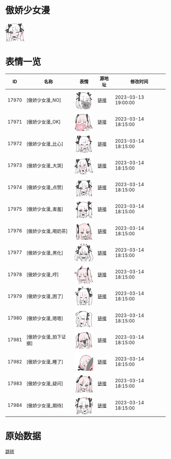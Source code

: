 # 傲娇少女漫

<img src="./cover.png" height="60" alt="cover" />

# 表情一览

|ID|名称|表情|源地址|修改时间|
|----|----|----|----|----|
|17970|[傲娇少女漫_NO]|<img src="./pic/017970_%5B傲娇少女漫_NO%5D.png" height="60" alt="NO"/>|[链接](https://i0.hdslb.com/bfs/garb/00c0fed85dad2233a6f9919164fc5fc18fc8f97b.png)|2023-03-13 19:00:00|
|17971|[傲娇少女漫_OK]|<img src="./pic/017971_%5B傲娇少女漫_OK%5D.png" height="60" alt="OK"/>|[链接](https://i0.hdslb.com/bfs/garb/2cbd079415ffd6a30e4c0b6db0af4addafcfe9af.png)|2023-03-14 18:15:00|
|17972|[傲娇少女漫_比心]|<img src="./pic/017972_%5B傲娇少女漫_比心%5D.png" height="60" alt="比心"/>|[链接](https://i0.hdslb.com/bfs/garb/7e3c8ed276e84702d4ced866f91b6e248d04947a.png)|2023-03-14 18:15:00|
|17973|[傲娇少女漫_大哭]|<img src="./pic/017973_%5B傲娇少女漫_大哭%5D.png" height="60" alt="大哭"/>|[链接](https://i0.hdslb.com/bfs/garb/c031b4f981ba3ed0358f5f437c8ce8702f86cad8.png)|2023-03-14 18:15:00|
|17974|[傲娇少女漫_点赞]|<img src="./pic/017974_%5B傲娇少女漫_点赞%5D.png" height="60" alt="点赞"/>|[链接](https://i0.hdslb.com/bfs/garb/3857d5067ef196a2d19d969fe10ae0dec3d2c155.png)|2023-03-14 18:15:00|
|17975|[傲娇少女漫_害羞]|<img src="./pic/017975_%5B傲娇少女漫_害羞%5D.png" height="60" alt="害羞"/>|[链接](https://i0.hdslb.com/bfs/garb/78f1111b71efc9a67b330585be5d46c340a61252.png)|2023-03-14 18:15:00|
|17976|[傲娇少女漫_喝奶茶]|<img src="./pic/017976_%5B傲娇少女漫_喝奶茶%5D.png" height="60" alt="喝奶茶"/>|[链接](https://i0.hdslb.com/bfs/garb/a7a43f6d38e0285334b7530f625407fd46aa3907.png)|2023-03-14 18:15:00|
|17977|[傲娇少女漫_黑化]|<img src="./pic/017977_%5B傲娇少女漫_黑化%5D.png" height="60" alt="黑化"/>|[链接](https://i0.hdslb.com/bfs/garb/d2287bf30a970e233ef2ab4b77054d4866168100.png)|2023-03-14 18:15:00|
|17978|[傲娇少女漫_哼]|<img src="./pic/017978_%5B傲娇少女漫_哼%5D.png" height="60" alt="哼"/>|[链接](https://i0.hdslb.com/bfs/garb/dff2b24e176ddebc2a04bd84da2aebb6bc00428d.png)|2023-03-14 18:15:00|
|17979|[傲娇少女漫_困了]|<img src="./pic/017979_%5B傲娇少女漫_困了%5D.png" height="60" alt="困了"/>|[链接](https://i0.hdslb.com/bfs/garb/50e4551ec55b6deb80f529ba057667e3bc299fb5.png)|2023-03-14 18:15:00|
|17980|[傲娇少女漫_嗯嗯]|<img src="./pic/017980_%5B傲娇少女漫_嗯嗯%5D.png" height="60" alt="嗯嗯"/>|[链接](https://i0.hdslb.com/bfs/garb/4648f47d0d98497b538e782090ed64edf1bda020.png)|2023-03-14 18:15:00|
|17981|[傲娇少女漫_拍下证据]|<img src="./pic/017981_%5B傲娇少女漫_拍下证据%5D.png" height="60" alt="拍下证据"/>|[链接](https://i0.hdslb.com/bfs/garb/4fd3574541c94a10d5e6420c1b774567e19918a7.png)|2023-03-14 18:15:00|
|17982|[傲娇少女漫_睡了]|<img src="./pic/017982_%5B傲娇少女漫_睡了%5D.png" height="60" alt="睡了"/>|[链接](https://i0.hdslb.com/bfs/garb/00440453a5439e844f11dddead490beff73aa08b.png)|2023-03-14 18:15:00|
|17983|[傲娇少女漫_疑问]|<img src="./pic/017983_%5B傲娇少女漫_疑问%5D.png" height="60" alt="疑问"/>|[链接](https://i0.hdslb.com/bfs/garb/cc48dc2dc1a6edfa4d4251350c904a0c0541405d.png)|2023-03-14 18:15:00|
|17984|[傲娇少女漫_期待]|<img src="./pic/017984_%5B傲娇少女漫_期待%5D.png" height="60" alt="期待"/>|[链接](https://i0.hdslb.com/bfs/garb/de90d857a32b30b05bb5755d316de2e4d68dc9d1.png)|2023-03-14 18:15:00|

# 原始数据

[跳转](./raw.json)

